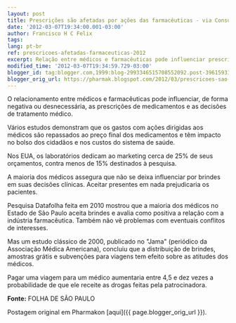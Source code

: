 ```yaml
---
layout: post
title: Prescrições são afetadas por ações das farmacêuticas - via Consulfarma
date: '2012-03-07T19:34:00.001-03:00'
author: Francisco H C Felix
tags:
lang: pt-br
ref: prescricoes-afetadas-farmaceuticas-2012
excerpt: Relação entre médicos e farmacêuticas pode influenciar prescrições e decisões clínicas, impactando custos e ética na saúde.
modified_time: '2012-03-07T19:34:59.729-03:00'
blogger_id: tag:blogger.com,1999:blog-2993346515708552092.post-3961593161350501068
blogger_orig_url: https://pharmak.blogspot.com/2012/03/prescricoes-sao-afetadas-por-acoes-das.html
---
```


O relacionamento entre médicos e farmacêuticas pode influenciar, de forma negativa ou desnecessária, as prescrições de medicamentos e as decisões de tratamento médico.
<!--more-->

Vários estudos demonstram que os gastos com ações dirigidas aos médicos são repassados ao preço final dos medicamentos e têm impacto no bolso dos cidadãos e nos custos do sistema de saúde.

Nos EUA, os laboratórios dedicam ao marketing cerca de 25% de seus orçamentos, contra menos de 15% destinados à pesquisa.

A maioria dos médicos assegura que não se deixa influenciar por brindes em suas decisões clínicas. Aceitar presentes em nada prejudicaria os pacientes.

Pesquisa Datafolha feita em 2010 mostrou que a maioria dos médicos no Estado de São Paulo aceita brindes e avalia como positiva a relação com a indústria farmacêutica. Também não vê problemas com eventuais conflitos de interesses.

Mas um estudo clássico de 2000, publicado no "Jama" (periódico da Associação Médica Americana), concluiu que a distribuição de brindes, amostras grátis e subvenções para viagens tem efeito sobre as atitudes dos médicos.

Pagar uma viagem para um médico aumentaria entre 4,5 e dez vezes a probabilidade de que ele receite as drogas feitas pela patrocinadora.

**Fonte:** FOLHA DE SÃO PAULO

Postagem original em Pharmakon [aqui]({{ page.blogger_orig_url }}).
